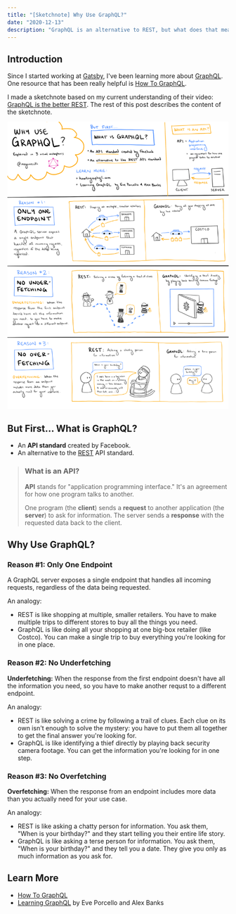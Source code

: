 ```yaml
---
title: "[Sketchnote] Why Use GraphQL?"
date: "2020-12-13"
description: "GraphQL is an alternative to REST, but what does that mean? This sketchnote explains some of the differences through visual metaphors."
---
```


## Introduction

Since I started working at [Gatsby](https://gatsbyjs.com), I've been learning more about [GraphQL](https://graphql.org/). One resource that has been really helpful is [How To GraphQL](https://www.howtographql.com/).

I made a sketchnote based on my current understanding of their video: [GraphQL is the better REST](https://www.howtographql.com/basics/1-graphql-is-the-better-rest/). The rest of this post describes the content of the sketchnote.

![A sketchnote about why to use GraphQL](./why-use-graphql-sketchnote.png)

## But First... What is GraphQL?

* An **API standard** created by Facebook.
* An alternative to the [REST](https://www.ibm.com/cloud/learn/rest-apis) API standard.

> ### What is an API?
>
> **API** stands for "application programming interface." It's an agreement for how one program talks to another.
>
> One program (the **client**) sends a **request** to another application (the **server**) to ask for information. The server sends a **response** with the requested data back to the client.

## Why Use GraphQL?

### Reason #1: Only One Endpoint

A GraphQL server exposes a single endpoint that handles all incoming requests, regardless of the data being requested.

An analogy:

* REST is like shopping at multiple, smaller retailers. You have to make multiple trips to different stores to buy all the things you need.
* GraphQL is like doing all your shopping at one big-box retailer (like Costco). You can make a single trip to buy everything you're looking for in one place.

### Reason #2: No Underfetching

**Underfetching:** When the response from the first endpoint doesn't have all the information you need, so you have to make another requst to a different endpoint.

An analogy:

* REST is like solving a crime by following a trail of clues. Each clue on its own isn't enough to solve the mystery: you have to put them all together to get the final answer you're looking for.
* GraphQL is like identifying a thief directly by playing back security camera footage. You can get the information you're looking for in one step.

### Reason #3: No Overfetching

**Overfetching:** When the response from an endpoint includes more data than you actually need for your use case.

An analogy:

* REST is like asking a chatty person for information. You ask them, "When is your birthday?" and they start telling you their entire life story.
* GraphQL is like asking a terse person for information. You ask them, "When is your birthday?" and they tell you a date. They give you only as much information as you ask for.

## Learn More

* [How To GraphQL](https://www.howtographql.com/)
* [Learning GraphQL](https://www.oreilly.com/library/view/learning-graphql/9781492030706/) by Eve Porcello and Alex Banks